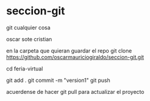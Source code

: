 # seccion-git
git cualquier cosa 

oscar sote cristian 

 en la carpeta que quieran guardar el repo
git clone https://github.com/oscarmauriciogiraldo/seccion-git.git

cd feria-virtual


 git add .
 git commit -m "version1"
 git push 
 
 
 acuerdense de hacer git pull para actualizar el proyecto
